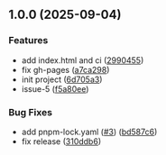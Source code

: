 ## 1.0.0 (2025-09-04)

### Features

* add index.html and ci ([2990455](https://github.com/0human/html-website/commit/29904551f83edbaad07a82368f1c54747dd49193))
* fix gh-pages ([a7ca298](https://github.com/0human/html-website/commit/a7ca29868b7fe5057aaaa7aa34c54b6e7a7a5293))
* init project ([6d705a3](https://github.com/0human/html-website/commit/6d705a3650f3267725823f2bf7a01355355ca493))
* issue-5 ([f5a80ee](https://github.com/0human/html-website/commit/f5a80eeab30d153efc69322742661ac877100f6a))

### Bug Fixes

* add pnpm-lock.yaml ([#3](https://github.com/0human/html-website/issues/3)) ([bd587c6](https://github.com/0human/html-website/commit/bd587c68048417a3032eeb801c37457ce406472d))
* fix release ([310ddb6](https://github.com/0human/html-website/commit/310ddb650f06aa30dedc084d9335be8bc7713f1b))
